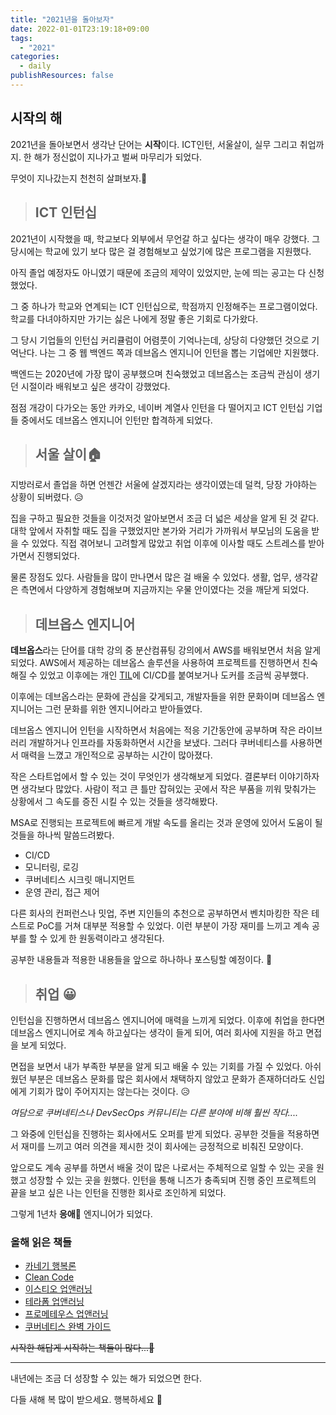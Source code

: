 ```yaml
---
title: "2021년을 돌아보자"
date: 2022-01-01T23:19:18+09:00
tags:
  - "2021"
categories:
  - daily
publishResources: false
---
```


## 시작의 해

2021년을 돌아보면서 생각난 단어는 **시작**이다.
ICT인턴, 서울살이, 실무 그리고 취업까지.
한 해가 정신없이 지나가고 벌써 마무리가 되었다.

무엇이 지나갔는지 천천히 살펴보자.🙆‍


> ## ICT 인턴십

2021년이 시작했을 때, 학교보다 외부에서 무언갈 하고 싶다는 생각이 매우 강했다. 그 당시에는 학교에 있기 보다 많은 걸 경험해보고 싶었기에 많은 프로그램을 지원했다.

아직 졸업 예정자도 아니였기 때문에 조금의 제약이 있었지만, 눈에 띄는 공고는 다 신청했었다.

그 중 하나가 학교와 연계되는 ICT 인턴십으로, 학점까지 인정해주는 프로그램이었다. 학교를 다녀야하지만 가기는 싫은 나에게 정말 좋은 기회로 다가왔다.

그 당시 기업들의 인턴십 커리큘럼이 어렴풋이 기억나는데, 상당히 다양했던 것으로 기억난다. 나는 그 중 웹 백엔드 쪽과 데브옵스 엔지니어 인턴을 뽑는 기업에만 지원했다.

백엔드는 2020년에 가장 많이 공부했으며 친숙했었고 데브옵스는 조금씩 관심이 생기던 시절이라 배워보고 싶은 생각이 강했었다.

점점 개강이 다가오는 동안 카카오, 네이버 계열사 인턴을 다 떨어지고 ICT 인턴십 기업들 중에서도 데브옵스 엔지니어 인턴만 합격하게 되었다.


> ## 서울 살이🏠

지방러로서 졸업을 하면 언젠간 서울에 살겠지라는 생각이였는데 덜컥, 당장 가야하는 상황이 되버렸다. 😥

집을 구하고 필요한 것들을 이것저것 알아보면서 조금 더 넓은 세상을 알게 된 것 같다. 대학 앞에서 자취할 때도 집을 구했었지만 본가와 거리가 가까워서 부모님의 도움을 받을 수 있었다. 직접 겪어보니 고려할게 많았고 취업 이후에 이사할 때도 스트레스를 받아가면서 진행되었다.

물론 장점도 있다. 사람들을 많이 만나면서 많은 걸 배울 수 있었다. 생활, 업무, 생각같은 측면에서 다양하게 경험해보며 지금까지는 우물 안이였다는 것을 깨닫게 되었다.

> ## 데브옵스 엔지니어

**데브옵스**라는 단어를 대학 강의 중 분산컴퓨팅 강의에서 AWS를 배워보면서 처음 알게 되었다. AWS에서 제공하는 데브옵스 솔루션을 사용하여 프로젝트를 진행하면서 친숙해질 수 있었고 이후에는 개인 [TIL](https://github.com/lee20h/til)에 CI/CD를 붙여보거나 도커를 조금씩 공부했다.

이후에는 데브옵스라는 문화에 관심을 갖게되고, 개발자들을 위한 문화이며 데브옵스 엔지니어는 그런 문화를 위한 엔지니어라고 받아들였다.

데브옵스 엔지니어 인턴을 시작하면서 처음에는 적응 기간동안에 공부하며 작은 라이브러리 개발하거나 인프라를 자동화하면서 시간을 보냈다. 그러다 쿠버네티스를 사용하면서 매력을 느꼈고 개인적으로 공부하는 시간이 많아졌다.

작은 스타트업에서 할 수 있는 것이 무엇인가 생각해보게 되었다. 결론부터 이야기하자면 생각보다 많았다. 사람이 적고 큰 틀만 잡혀있는 곳에서 작은 부품을 끼워 맞춰가는 상황에서 그 속도를 증진 시킬 수 있는 것들을 생각해봤다.

MSA로 진행되는 프로젝트에 빠르게 개발 속도를 올리는 것과 운영에 있어서 도움이 될 것들을 하나씩 말씀드려봤다.

- CI/CD
- 모니터링, 로깅
- 쿠버네티스 시크릿 매니지먼트
- 운영 관리, 접근 제어

다른 회사의 컨퍼런스나 밋업, 주변 지인들의 추천으로 공부하면서 벤치마킹한 작은 테스트로 PoC를 거쳐 대부분 적용할 수 있었다. 이런 부분이 가장 재미를 느끼고 계속 공부를 할 수 있게 한 원동력이라고 생각된다.

공부한 내용들과 적용한 내용들을 앞으로 하나하나 포스팅할 예정이다. 👊

> ## 취업 😀

인턴십을 진행하면서 데브옵스 엔지니어에 매력을 느끼게 되었다. 이후에 취업을 한다면 데브옵스 엔지니어로 계속 하고싶다는 생각이 들게 되어, 여러 회사에 지원을 하고 면접을 보게 되었다.

면접을 보면서 내가 부족한 부분을 알게 되고 배울 수 있는 기회를 가질 수 있었다. 아쉬웠던 부분은 데브옵스 문화를 많은 회사에서 채택하지 않았고 문화가 존재하더라도 신입에게 기회가 많이 주어지지는 않는다는 것이다. 😥

_여담으로 쿠버네티스나 DevSecOps 커뮤니티는 다른 분야에 비해 훨씬 작다...._

그 와중에 인턴십을 진행하는 회사에서도 오퍼를 받게 되었다. 공부한 것들을 적용하면서 재미를 느끼고 여러 의견을 제시한 것이 회사에는 긍정적으로 비춰진 모양이다.

앞으로도 계속 공부를 하면서 배울 것이 많은 나로서는 주체적으로 일할 수 있는 곳을 원했고 성장할 수 있는 곳을 원했다. 인턴을 통해 니즈가 충족되며 진행 중인 프로젝트의 끝을 보고 싶은 나는 인턴을 진행한 회사로 조인하게 되었다.

그렇게 1년차 **응애**👶 엔지니어가 되었다.

### 올해 읽은 책들

- [카네기 행복론](http://www.yes24.com/Product/Goods/3195731)
- [Clean Code](http://www.yes24.com/Product/Goods/11681152)
- [이스티오 업앤러닝](http://www.yes24.com/Product/Goods/90263520)
- [테라폼 업앤러닝](http://www.yes24.com/Product/Goods/101511312)
- [프로메테우스 업앤러닝](http://www.yes24.com/Product/Goods/80452497)
- [쿠버네티스 완벽 가이드](http://www.yes24.com/Product/Goods/102847901)

~~시작한 해답게 시작하는 책들이 많다...🤔~~

---

내년에는 조금 더 성장할 수 있는 해가 되었으면 한다.

다들 새해 복 많이 받으세요. 행복하세요 👋

